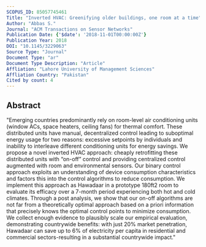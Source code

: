 ```yaml
---
SCOPUS_ID: 85057745461
Title: "Inverted HVAC: Greenifying older buildings, one room at a time"
Author: "Abbas S."
Journal: "ACM Transactions on Sensor Networks"
Publication Date: {'$date': '2018-11-01T00:00:00Z'}
Publication Year: 2018
DOI: "10.1145/3229063"
Source Type: "Journal"
Document Type: "ar"
Document Type Description: "Article"
Affliation: "Lahore University of Management Sciences"
Affliation Country: "Pakistan"
Cited by count: 4
---
```


## Abstract
"Emerging countries predominantly rely on room-level air conditioning units (window ACs, space heaters, ceiling fans) for thermal comfort. These distributed units have manual, decentralized control leading to suboptimal energy usage for two reasons: excessive setpoints by individuals and inability to interleave different conditioning units for energy savings. We propose a novel inverted HVAC approach: cheaply retrofitting these distributed units with “on-off” control and providing centralized control augmented with room and environmental sensors. Our binary control approach exploits an understanding of device consumption characteristics and factors this into the control algorithms to reduce consumption. We implement this approach as Hawadaar in a prototype 180ft2 room to evaluate its efficacy over a 7-month period experiencing both hot and cold climates. Through a post analysis, we show that our on-off algorithms are not far from a theoretically optimal approach based on a priori information that precisely knows the optimal control points to minimize consumption. We collect enough evidence to plausibly scale our empirical evaluation, demonstrating countrywide benefits: with just 20% market penetration, Hawadaar can save up to 6% of electricity per capita in residential and commercial sectors-resulting in a substantial countrywide impact."
